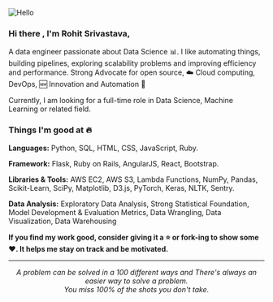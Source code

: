 
![Hello](https://raw.githubusercontent.com/QARohitSrivastava/QARohitSrivastava/main/hello.gif)

### Hi there , I'm Rohit Srivastava,

A data engineer passionate about Data Science :bar_chart:. I like automating things, building pipelines, exploring scalability problems and improving efficiency and performance. Strong Advocate for open source, :cloud: Cloud computing, DevOps, :new: Innovation and Automation :robot: 

Currently, I am looking for a full-time role in Data Science, Machine Learning or related field. 

### Things I'm good at :fire:
**Languages:**  Python, SQL, HTML, CSS, JavaScript, Ruby.

**Framework:** Flask, Ruby on Rails, AngularJS, React, Bootstrap.

**Libraries & Tools:** AWS EC2, AWS S3, Lambda Functions, NumPy, Pandas, Scikit-Learn, SciPy, Matplotlib, D3.js, PyTorch, Keras, NLTK, Sentry.

**Data Analysis:** Exploratory Data Analysis, Strong Statistical Foundation, Model Development & Evaluation Metrics, Data Wrangling, Data Visualization, Data Warehousing

    
**If you find my work good, consider giving it a :star: or fork-ing to show some :heart:. It helps me stay on track and be motivated.**
<hr>
<p align="center">
   <i>A problem can be solved in a 100 different ways and There's always an easier way to solve a problem.</i>
   <br>
   <i>You miss 100% of the shots you don't take.</i>
   <br>
<br>	
